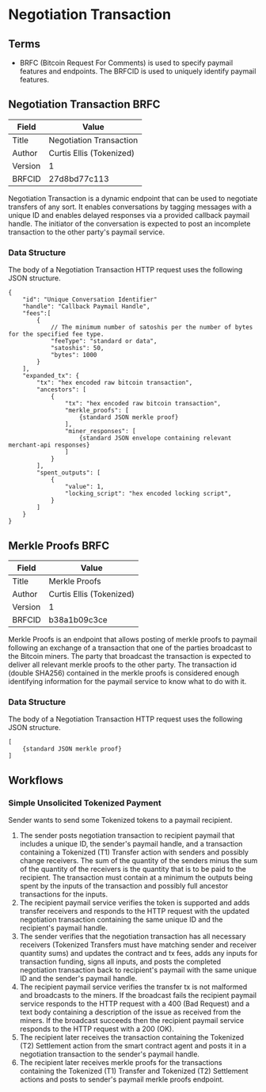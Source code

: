 # Negotiation Transaction

## Terms

* BRFC (Bitcoin Request For Comments) is used to specify paymail features and endpoints. The BRFCID is used to uniquely identify paymail features.

## Negotiation Transaction BRFC

| Field    | Value                    |
|----------|--------------------------|
| Title    | Negotiation Transaction  |
| Author   | Curtis Ellis (Tokenized) |
| Version  | 1                        |
| BRFCID   | 27d8bd77c113             |

Negotiation Transaction is a dynamic endpoint that can be used to negotiate transfers of any sort. It enables conversations by tagging messages with a unique ID and enables delayed responses via a provided callback paymail handle. The initiator of the conversation is expected to post an incomplete transaction to the other party's paymail service.

### Data Structure

The body of a Negotiation Transaction HTTP request uses the following JSON structure.

```
{
	"id": "Unique Conversation Identifier"
	"handle": "Callback Paymail Handle",
	"fees":[
		{
			// The minimum number of satoshis per the number of bytes for the specified fee type.
			"feeType": "standard or data",
			"satoshis": 50,
			"bytes": 1000
		}
	],
	"expanded_tx": {
		"tx": "hex encoded raw bitcoin transaction",
		"ancestors": [
			{
				"tx": "hex encoded raw bitcoin transaction",
				"merkle_proofs": [
					{standard JSON merkle proof}
				],
				"miner_responses": [
					{standard JSON envelope containing relevant merchant-api responses}
				]
			}
		],
		"spent_outputs": [
			{
				"value": 1,
				"locking_script": "hex encoded locking script",
			}
		]
	}
}
```

## Merkle Proofs BRFC

| Field    | Value                    |
|----------|--------------------------|
| Title    | Merkle Proofs  |
| Author   | Curtis Ellis (Tokenized) |
| Version  | 1                        |
| BRFCID   | b38a1b09c3ce             |

Merkle Proofs is an endpoint that allows posting of merkle proofs to paymail following an exchange of a transaction that one of the parties broadcast to the Bitcoin miners. The party that broadcast the transaction is expected to deliver all relevant merkle proofs to the other party. The transaction id (double SHA256) contained in the merkle proofs is considered enough identifying information for the paymail service to know what to do with it.

### Data Structure

The body of a Negotiation Transaction HTTP request uses the following JSON structure.

```
[
	{standard JSON merkle proof}
]
```

## Workflows

### Simple Unsolicited Tokenized Payment

Sender wants to send some Tokenized tokens to a paymail recipient.

1. The sender posts negotiation transaction to recipient paymail that includes a unique ID, the sender's paymail handle, and a transaction containing a Tokenized (T1) Transfer action with senders and possibly change receivers. The sum of the quantity of the senders minus the sum of the quantity of the receivers is the quantity that is to be paid to the recipient. The transaction must contain at a minimum the outputs being spent by the inputs of the transaction and possibly full ancestor transactions for the inputs.
2. The recipient paymail service verifies the token is supported and adds transfer receivers and responds to the HTTP request with the updated negotiation transaction containing the same unique ID and the recipient's paymail handle.
3. The sender verifies that the negotiation transaction has all necessary receivers (Tokenized Transfers must have matching sender and receiver quantity sums) and updates the contract and tx fees, adds any inputs for transaction funding, signs all inputs, and posts the completed negotiation transaction back to recipient's paymail with the same unique ID and the sender's paymail handle.
4. The recipient paymail service verifies the transfer tx is not malformed and broadcasts to the miners. If the broadcast fails the recipient paymail service responds to the HTTP request with a 400 (Bad Request) and a text body containing a description of the issue as received from the miners. If the broadcast succeeds then the recipient paymail service responds to the HTTP request with a 200 (OK).
5. The recipient later receives the transaction containing the Tokenized (T2) Settlement action from the smart contract agent and posts it in a negotiation transaction to the sender's paymail handle.
6. The recipient later receives merkle proofs for the transactions containing the Tokenized (T1) Transfer and Tokenized (T2) Settlement actions and posts to sender's paymail merkle proofs endpoint.
